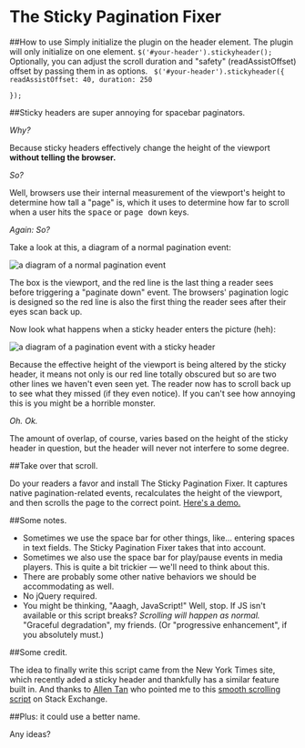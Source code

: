 # The Sticky Pagination Fixer

##How to use
Simply initialize the plugin on the header element. The plugin will only initialize on one element.
<code>$('#your-header').stickyheader();</code>
Optionally, you can adjust the scroll duration and "safety" (readAssistOffset) offset by passing them in as options.
<code>
$('#your-header').stickyheader({
  readAssistOffset: 40,
  duration: 250      
});
</code>

##Sticky headers are super annoying for spacebar paginators.
	
_Why?_

Because sticky headers effectively change the height of the viewport <strong>without telling the browser.</strong>

_So?_

Well, browsers use their internal measurement of the viewport's height to determine how tall a "page" is, which it uses to determine how far to scroll when a user hits the <kbd>space</kbd> or <kbd>page down</kbd> keys.

_Again: So?_

Take a look at this, a diagram of a normal pagination event:

![a diagram of a normal pagination event](https://github.com/murtaugh/sticky-pagination-fixer/blob/master/demo-assets/img/figure-1.png?raw=true)

The box is the viewport, and the red line is the last thing a reader sees before triggering a "paginate down" event. The browsers' pagination logic is designed so the red line is also the first thing the reader sees after their eyes scan back up.

Now look what happens when a sticky header enters the picture (heh):

![a diagram of a pagination event with a sticky header](https://github.com/murtaugh/sticky-pagination-fixer/blob/master/demo-assets/img/figure-2.png?raw=true)

Because the effective height of the viewport is being altered by the sticky header, it means not only is our red line totally obscured but so are two other lines we haven't even seen yet. The reader now has to scroll back up to see what they missed (if they even notice). If you can't see how annoying this is you might be a horrible monster.

_Oh. Ok._

The amount of overlap, of course, varies based on the height of the sticky header in question, but the header will never not interfere to some degree.

##Take over that scroll.

Do your readers a favor and install The Sticky Pagination Fixer. It captures native pagination-related events, recalculates the height of the viewport, and then scrolls the page to the correct point. <a href="http://murtaugh.github.io/sticky-pagination-fixer/">Here's a demo.</a>

##Some notes.

* Sometimes we use the space bar for other things, like... entering spaces in text fields. The Sticky Pagination Fixer takes that into account.
* Sometimes we also use the space bar for play/pause events in media players. This is quite a bit trickier — we'll need to think about this.
* There are probably some other native behaviors we should be accommodating as well.
* No jQuery required.
* You might be thinking, "Aaagh, JavaScript!" Well, stop. If JS isn't available or this script breaks? _Scrolling will happen as normal._ "Graceful degradation", my friends. (Or "progressive enhancement", if you absolutely must.)

</ul>

##Some credit.

The idea to finally write this script came from the New York Times site, which recently aded a sticky header and thankfully has a similar feature built in. And thanks to <a href="https://twitter.com/tealtan/status/426142449451683840">Allen Tan</a> who pointed me to this <a href="http://codereview.stackexchange.com/questions/13111/smooth-page-scrolling-in-javascript">smooth scrolling script</a> on Stack Exchange.

##Plus: it could use a better name.

Any ideas?
